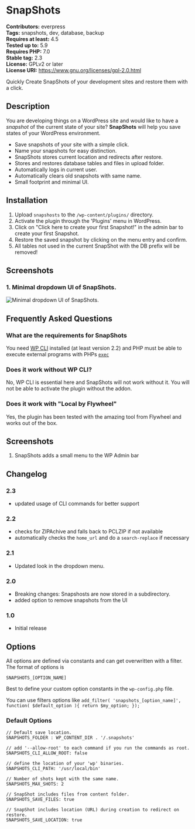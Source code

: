 # SnapShots

**Contributors:** everpress \
**Tags:** snapshots, dev, database, backup \
**Requires at least:** 4.5 \
**Tested up to:** 5.9 \
**Requires PHP:** 7.0 \
**Stable tag:** 2.3 \
**License:** GPLv2 or later \
**License URI:** https://www.gnu.org/licenses/gpl-2.0.html

Quickly Create SnapShots of your development sites and restore them with a click.

## Description

You are developing things on a WordPress site and would like to have a *snapshot* of the current state of your site? **SnapShots** will help you save states of your WordPress environment.

* Save snapshots of your site with a simple click.
* Name your snapshots for easy distinction.
* SnapShots stores current location and redirects after restore.
* Stores and restores database tables and files in upload folder.
* Automatically logs in current user.
* Automatically clears old snapshots with same name.
* Small footprint and minimal UI.

## Installation

1. Upload `snapshosts` to the `/wp-content/plugins/` directory.
2. Activate the plugin through the 'Plugins' menu in WordPress.
3. Click on "Click here to create your first Snapshot!"  in the admin bar to create your first Snapshot.
4. Restore the saved snapshot by clicking on the menu entry and confirm.
5. All tables not used in the current SnapShot with the DB prefix will be removed!

## Screenshots

### 1. Minimal dropdown UI of SnapShots.

![Minimal dropdown UI of SnapShots.](https://ps.w.org/snapshots/assets/screenshot-1.png)


## Frequently Asked Questions

### What are the requirements for SnapShots

You need [WP CLI](https://wp-cli.org/) installed (at least version 2.2) and PHP must be able to execute external programs with PHPs [`exec`](https://www.php.net/manual/en/function.exec.php)

### Does it work without WP CLI?

No, WP CLI is essential here and SnapShots will not work without it. You will not be able to activate the plugin without the addon.

### Does it work with "Local by Flywheel"

Yes, the plugin has been tested with the amazing tool from Flywheel and works out of the box.

## Screenshots

1. SnapShots adds a small menu to the WP Admin bar

## Changelog

### 2.3

* updated usage of CLI commands for better support

### 2.2

* checks for ZIPAchive and falls back to PCLZIP if not available
* automatically checks the `home_url` and do a `search-replace` if necessary

### 2.1

* Updated look in the dropdown menu.

### 2.0

* Breaking changes: Snapshosts are now stored in a subdirectory.
* added option to remove snapshots from the UI

### 1.0

* Initial release

## Options

All options are defined via constants and can get overwritten with a filter. The format of options is

`SNAPSHOTS_[OPTION_NAME]`

Best to define your custom option constants in the `wp-config.php` file.

You can use filters options like
`
	add_filter( 'snapshots_[option_name]', function( $default_option ){
		return $my_option;
	});
`

 

### Default Options

	// Default save location.
	SNAPSHOTS_FOLDER : WP_CONTENT_DIR . '/.snapshots'

	// add '--allow-root' to each command if you run the commands as root.
	SNAPSHOTS_CLI_ALLOW_ROOT: false

	// define the location of your 'wp' binaries.
	SNAPSHOTS_CLI_PATH: '/usr/local/bin'

	// Number of shots kept with the same name.
	SNAPSHOTS_MAX_SHOTS: 2

	// SnapShot includes files from content folder.
	SNAPSHOTS_SAVE_FILES: true

	// SnapShot includes location (URL) during creation to redirect on restore.
	SNAPSHOTS_SAVE_LOCATION: true
